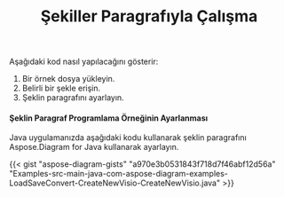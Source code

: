 ﻿---
title: Şekiller Paragrafıyla Çalışma
type: docs
weight: 40
url: /tr/java/working-with-shapes-paragraph/
---
Aşağıdaki kod nasıl yapılacağını gösterir:

1. Bir örnek dosya yükleyin.
1. Belirli bir şekle erişin.
1. Şeklin paragrafını ayarlayın.
#### **Şeklin Paragraf Programlama Örneğinin Ayarlanması**
Java uygulamanızda aşağıdaki kodu kullanarak şeklin paragrafını Aspose.Diagram for Java kullanarak ayarlayın.

{{< gist "aspose-diagram-gists" "a970e3b0531843f718d7f46abf12d56a" "Examples-src-main-java-com-aspose-diagram-examples-LoadSaveConvert-CreateNewVisio-CreateNewVisio.java" >}}